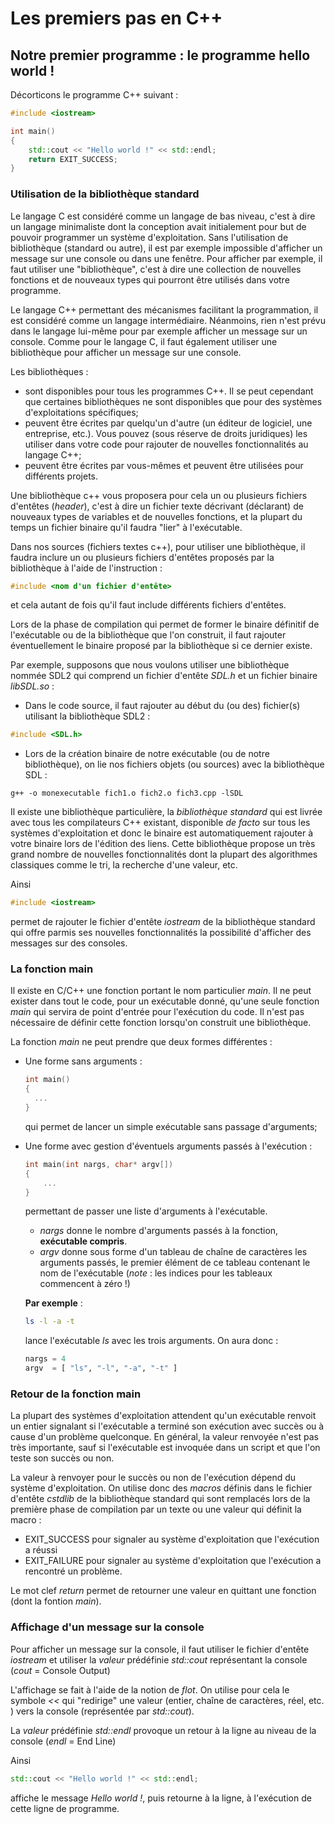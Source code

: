 # Les premiers pas en C++

## Notre premier programme : le programme hello world !

Décorticons le programme C++ suivant :

```cpp
#include <iostream>

int main()
{
    std::cout << "Hello world !" << std::endl;
    return EXIT_SUCCESS;
}
```

### Utilisation de la bibliothèque standard

Le langage C est considéré comme un langage de bas niveau, c'est à dire un langage minimaliste dont la conception avait initialement pour but de pouvoir programmer un
système d'exploitation. Sans l'utilisation de bibliothèque (standard ou autre), il est par exemple impossible d'afficher un message sur une console ou dans une fenêtre. Pour afficher par exemple, il faut utiliser une "bibliothèque", c'est à dire une collection de nouvelles fonctions et de nouveaux types qui pourront être utilisés dans votre programme. 

Le langage C++ permettant des mécanismes facilitant la programmation, il est considéré comme un langage intermédiaire. Néanmoins, rien n'est prévu dans le langage lui-même pour par exemple afficher un message sur un console. Comme pour le langage C, il faut
également utiliser une bibliothèque pour afficher un message sur une console.

Les bibliothèques :

- sont disponibles pour tous les programmes C++. Il se peut cependant que certaines bibliothèques ne sont disponibles que pour des systèmes d'exploitations spécifiques;
- peuvent être écrites par quelqu'un d'autre (un éditeur de logiciel, une entreprise, etc.). Vous pouvez (sous réserve de droits juridiques) les utiliser dans votre code pour rajouter de nouvelles fonctionnalités au langage C++;
- peuvent être écrites par vous-mêmes et peuvent être utilisées pour différents projets.

Une bibliothèque c++ vous proposera pour cela un ou plusieurs fichiers d'entêtes (*header*), c'est à dire un fichier texte décrivant (déclarant) de nouveaux types de variables et de nouvelles fonctions, et la plupart du temps un fichier binaire qu'il faudra "lier" à l'exécutable.

Dans nos sources (fichiers textes c++), pour utiliser une bibliothèque, il faudra inclure un ou plusieurs fichiers d'entêtes proposés par la bibliothèque à l'aide de l'instruction :
```cpp
#include <nom d'un fichier d'entête>
```
et cela autant de fois qu'il faut include différents fichiers d'entêtes.

Lors de la phase de compilation qui permet de former le binaire définitif de l'exécutable ou de la bibliothèque que l'on construit, il faut rajouter éventuellement le binaire proposé par la bibliothèque si ce dernier existe.

Par exemple, supposons que nous voulons utiliser une bibliothèque nommée SDL2 qui comprend un fichier d'entête *SDL.h* et un fichier binaire *libSDL.so* :

- Dans le code source, il faut rajouter au début du (ou des) fichier(s) utilisant la bibliothèque SDL2 :
```cpp
#include <SDL.h>
```
- Lors de la création binaire de notre exécutable (ou de notre bibliothèque), on lie nos fichiers objets (ou sources) avec la bibliothèque SDL :
```shell
g++ -o monexecutable fich1.o fich2.o fich3.cpp -lSDL
```

Il existe une bibliothèque particulière, la *bibliothèque standard* qui est livrée avec tous les compilateurs C++ existant, disponible *de facto* sur tous les systèmes
d'exploitation et donc le binaire est automatiquement rajouter à votre binaire lors de l'édition des liens. Cette bibliothèque propose un très grand nombre de nouvelles fonctionnalités dont la plupart des algorithmes classiques comme le tri, la recherche d'une valeur, etc.

Ainsi 
```cpp 
#include <iostream>
```
permet de rajouter le fichier d'entête *iostream* de la bibliothèque standard qui offre parmis ses nouvelles fonctionnalités la possibilité d'afficher des messages sur des consoles.

### La fonction main

Il existe en C/C++ une fonction portant le nom particulier *main*. Il ne peut exister dans tout le code, pour un exécutable donné, qu'une seule fonction *main* qui servira de point d'entrée pour l'exécution du code. Il n'est pas nécessaire de définir cette fonction lorsqu'on construit une bibliothèque.

La fonction *main* ne peut prendre que deux formes différentes :

- Une forme sans arguments :
  ```cpp
  int main()
  {
    ...    
  }
  ```
  qui permet de lancer un simple exécutable sans passage d'arguments;
- Une forme avec gestion d'éventuels arguments passés à l'exécution :
  ```cpp
  int main(int nargs, char* argv[])
  {
      ...
  }
  ```
  permettant de passer une liste d'arguments à l'exécutable. 
    - *nargs* donne le nombre d'arguments passés à la fonction, **exécutable compris**. 
    - *argv* donne sous forme d'un tableau de chaîne de caractères les arguments passés, le premier élément de ce tableau contenant le nom de l'exécutable (*note* : les indices pour les tableaux commencent à zéro !)

  **Par exemple** :
  ```sh
  ls -l -a -t
  ```
  lance l'exécutable *ls* avec les trois arguments. On aura donc :
   ```python
   nargs = 4
   argv  = [ "ls", "-l", "-a", "-t" ]
   ```

### Retour de la fonction main

La plupart des systèmes d'exploitation attendent qu'un exécutable renvoit un entier signalant si l'exécutable a terminé son exécution avec succès ou à cause d'un problème quelconque. En général, la valeur renvoyée n'est pas très importante, sauf si l'exécutable est invoquée dans un script et que l'on teste son succès ou non.

La valeur à renvoyer pour le succès ou non de l'exécution dépend du système d'exploitation. On utilise donc des *macros* définis dans le fichier d'entête *cstdlib* de la bibliothèque standard qui sont remplacés lors de la première phase de compilation par un texte ou une valeur qui définit la macro :

- EXIT_SUCCESS pour signaler au système d'exploitation que l'exécution a réussi
- EXIT_FAILURE pour signaler au système d'exploitation que l'exécution a rencontré un problème.

Le mot clef *return* permet de retourner une valeur en quittant une fonction (dont la fontion *main*).

### Affichage d'un message sur la console

Pour afficher un message sur la console, il faut utiliser le fichier d'entête *iostream* et utiliser la *valeur* prédéfinie *std::cout* représentant la console (*cout* = Console Output)

L'affichage se fait à l'aide de la notion de *flot*. On utilise pour cela le symbole *<<* qui "redirige" une valeur (entier, chaîne de caractères, réel, etc. ) vers la console (représentée par *std::cout*).

La *valeur* prédéfinie *std::endl* provoque un retour à la ligne au niveau de la console (*endl* = End Line)

Ainsi
```cpp
std::cout << "Hello world !" << std::endl; 
```
affiche le message *Hello world !*, puis retourne à la ligne, à l'exécution de cette ligne de programme.

